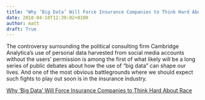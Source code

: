 ```yaml
---
title: "Why ‘Big Data’ Will Force Insurance Companies to Think Hard About Race"
date: 2018-04-10T12:39:02+0100
author: matt
draft: True
---
```

The controversy surrounding the political consulting firm Cambridge Analytica’s use of personal data harvested from social media accounts without the users’ permission is among the first of what likely will be a long series of public debates about how the use of “big data” can shape our lives. And one of the most obvious battlegrounds where we should expect such fights to play out soon is in the insurance industry.

[ Why ‘Big Data’ Will Force Insurance Companies to Think Hard About Race ]( https://www.insurancejournal.com/blogs/right-street/2018/03/27/484530.htm )
